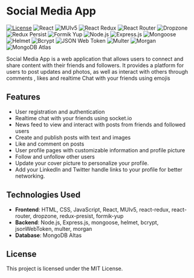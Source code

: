 # Social Media App

[![License](https://img.shields.io/badge/license-MIT-blue.svg)](https://github.com/kunal-arya/social-media-app/blob/main/LICENSE) ![React](https://img.shields.io/badge/-React-61DAFB?logo=react&logoColor=white) ![MUIv5](https://img.shields.io/badge/-MUIv5-0081CB?logo=material-ui&logoColor=white) ![React Redux](https://img.shields.io/badge/-React_Redux-764ABC?logo=redux&logoColor=white) ![React Router](https://img.shields.io/badge/-React_Router-CA4245?logo=react-router&logoColor=white) ![Dropzone](https://img.shields.io/badge/-Dropzone-00BFFF?logo=dropbox&logoColor=white) ![Redux Persist](https://img.shields.io/badge/-Redux_Persist-764ABC?logo=redux&logoColor=white) ![Formik Yup](https://img.shields.io/badge/-Formik_Yup-FF69B4?logo=formik&logoColor=white) ![Node.js](https://img.shields.io/badge/-Node.js-339933?logo=node.js&logoColor=white) ![Express.js](https://img.shields.io/badge/-Express.js-000000?logo=express&logoColor=white) ![Mongoose](https://img.shields.io/badge/-Mongoose-880000?logo=mongodb&logoColor=white) ![Helmet](https://img.shields.io/badge/-Helmet-000000?logo=helmet&logoColor=white) ![Bcrypt](https://img.shields.io/badge/-Bcrypt-004080?logo=npm&logoColor=white) ![JSON Web Token](https://img.shields.io/badge/-JSON_Web_Token-000000?logo=json-web-tokens&logoColor=white) ![Multer](https://img.shields.io/badge/-Multer-FF7F50?logo=node.js&logoColor=white) ![Morgan](https://img.shields.io/badge/-Morgan-000000?logo=node.js&logoColor=white) ![MongoDB Atlas](https://img.shields.io/badge/-MongoDB_Atlas-47A248?logo=mongodb&logoColor=white)

Social Media App is a web application that allows users to connect and share content with their friends and followers. It provides a platform for users to post updates and photos, as well as interact with others through comments , likes and realtime Chat with your friends using emojis

## Features

- User registration and authentication
- Realtime chat with your friends using socket.io
- News feed to view and interact with posts from friends and followed users
- Create and publish posts with text and images
- Like and comment on posts
- User profile pages with customizable information and profile picture
- Follow and unfollow other users
- Update your cover picture to personalize your profile.
- Add your LinkedIn and Twitter handle links to your profile for better networking.

## Technologies Used

- **Frontend**: HTML, CSS, JavaScript, React, MUIv5, react-redux, react-router, dropzone, redux-presist, formik-yup
- **Backend**: Node.js, Express.js, mongoose, helmet, bcrypt, jsonWebToken, multer, morgan
- **Database**: MongoDB Altas

## License

This project is licensed under the MIT License.
